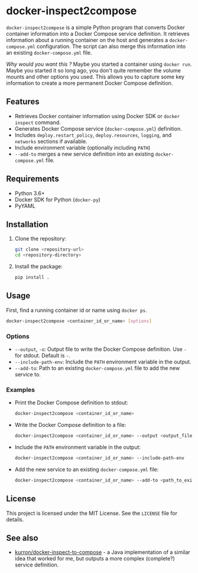 # docker-inspect2compose

`docker-inspect2compose` is a simple Python program that converts Docker container information into a 
Docker Compose service definition. It retrieves information about a running container on the host
and generates a `docker-compose.yml` configuration. The script can also merge this information 
into an existing `docker-compose.yml` file.

_Why would you want this ?_ Maybe you started a container using `docker run`. Maybe you started it so
long ago, you don't quite remember the volume mounts and other options you used. This allows you
to capture some key information to create a more permanent Docker Compose definition.

## Features

- Retrieves Docker container information using Docker SDK or `docker inspect` command.
- Generates Docker Compose service (`docker-compose.yml`) definition.
- Includes `deploy.restart_policy`, `deploy.resources`, `logging`, and `networks` sections if available.
- Include environment variable (optionally including `PATH`)
- `--add-to` merges a new service definition into an existing `docker-compose.yml` file.

## Requirements

- Python 3.6+
- Docker SDK for Python (`docker-py`)
- PyYAML

## Installation

1. Clone the repository:
   ```sh
   git clone <repository-url>
   cd <repository-directory>
   ```

2. Install the package:
   ```sh
   pip install .
   ```

## Usage

First, find a running container id or name using `docker ps`.

```sh
docker-inspect2compose <container_id_or_name> [options]
```

### Options

- `--output`, `-o`: Output file to write the Docker Compose definition. Use `-` for stdout. Default is `-`.
- `--include-path-env`: Include the `PATH` environment variable in the output.
- `--add-to`: Path to an existing `docker-compose.yml` file to add the new service to.

### Examples

- Print the Docker Compose definition to stdout:
  ```sh
  docker-inspect2compose <container_id_or_name>
  ```

- Write the Docker Compose definition to a file:
  ```sh
  docker-inspect2compose <container_id_or_name> --output <output_file>
  ```

- Include the `PATH` environment variable in the output:
  ```sh
  docker-inspect2compose <container_id_or_name> --include-path-env
  ```

- Add the new service to an existing `docker-compose.yml` file:
  ```sh
  docker-inspect2compose <container_id_or_name> --add-to <path_to_existing_docker_compose_yml> --output <output_file>
  ```

## License

This project is licensed under the MIT License. See the `LICENSE` file for details.

## See also

- [kurron/docker-inspect-to-compose](https://github.com/kurron/docker-inspect-to-compose) - a Java implementation of a similar idea that worked for me, but outputs a more complex (complete?) service definition.
